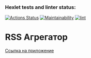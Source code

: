 ### Hexlet tests and linter status:
[![Actions Status](https://github.com/OzhoginCode/frontend-project-11/actions/workflows/hexlet-check.yml/badge.svg)](https://github.com/OzhoginCode/frontend-project-11/actions)
[![Maintainability](https://api.codeclimate.com/v1/badges/dd6b19a4e0060aad7eb3/maintainability)](https://codeclimate.com/github/OzhoginCode/frontend-project-11/maintainability)
[![lint](https://github.com/OzhoginCode/frontend-project-11/actions/workflows/lint.yml/badge.svg)](https://github.com/OzhoginCode/frontend-project-11/actions/workflows/lint.yml)

# RSS Агрегатор

[Ссылка на приложение](https://frontend-project-11-omega-seven.vercel.app/)
